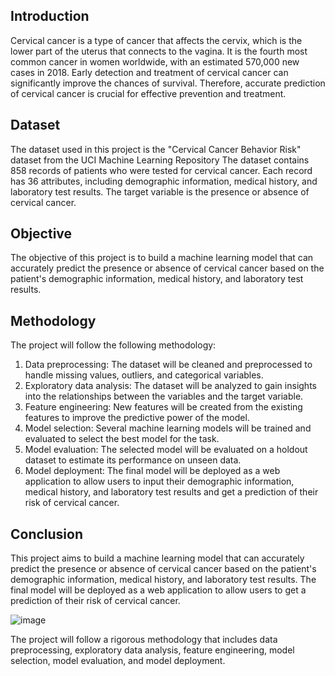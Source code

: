 ## Introduction
Cervical cancer is a type of cancer that affects the cervix, which is the lower part of the uterus that connects to the vagina. It is the fourth most common cancer in women worldwide, with an estimated 570,000 new cases in 2018. Early detection and treatment of cervical cancer can significantly improve the chances of survival. Therefore, accurate prediction of cervical cancer is crucial for effective prevention and treatment.

## Dataset
The dataset used in this project is the "Cervical Cancer Behavior Risk" dataset from the UCI Machine Learning Repository The dataset contains 858 records of patients who were tested for cervical cancer. Each record has 36 attributes, including demographic information, medical history, and laboratory test results. The target variable is the presence or absence of cervical cancer.

## Objective
The objective of this project is to build a machine learning model that can accurately predict the presence or absence of cervical cancer based on the patient's demographic information, medical history, and laboratory test results.

## Methodology
The project will follow the following methodology:
1. Data preprocessing: The dataset will be cleaned and preprocessed to handle missing values, outliers, and categorical variables.
2. Exploratory data analysis: The dataset will be analyzed to gain insights into the relationships between the variables and the target variable.
3. Feature engineering: New features will be created from the existing features to improve the predictive power of the model.
4. Model selection: Several machine learning models will be trained and evaluated to select the best model for the task.
5. Model evaluation: The selected model will be evaluated on a holdout dataset to estimate its performance on unseen data.
6. Model deployment: The final model will be deployed as a web application to allow users to input their demographic information, medical history, and laboratory test results and get a prediction of their risk of cervical cancer.

## Conclusion




This project aims to build a machine learning model that can accurately predict the presence or absence of cervical cancer based on the patient's demographic information, medical history, and laboratory test results. The final model will be deployed as a web application to allow users to get a prediction of their risk of cervical cancer. 

![image](https://github.com/PurnaChandar26/Cancer-Prediction---Cervical-Cancer-main/assets/97793147/16c14188-3dfd-4570-880f-92dfe9dcc4d1)

The project will follow a rigorous methodology that includes data preprocessing, exploratory data analysis, feature engineering, model selection, model evaluation, and model deployment.   
